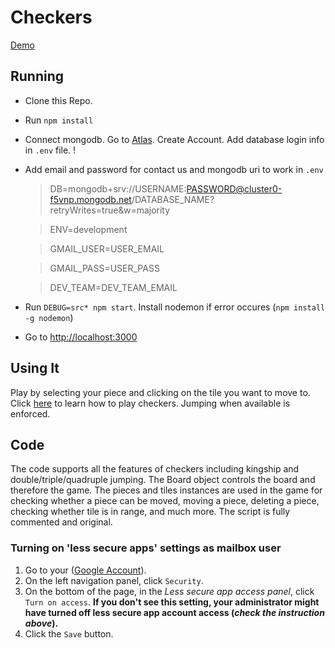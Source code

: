 # Checkers

[Demo](https://gamechecker.herokuapp.com/)

## Running
* Clone this Repo.
* Run `npm install`
* Connect mongodb. Go to [Atlas](https://account.mongodb.com/account/login). Create Account. Add database login info in `.env` file. !
* Add email and password for contact us and mongodb uri to work in `.env`

    > DB=mongodb+srv://USERNAME:PASSWORD@cluster0-f5vnp.mongodb.net/DATABASE_NAME?retryWrites=true&w=majority

    > ENV=development

    > GMAIL_USER=USER_EMAIL

    > GMAIL_PASS=USER_PASS

    > DEV_TEAM=DEV_TEAM_EMAIL

* Run `DEBUG=src* npm start`. Install nodemon if error occures (`npm install -g nodemon`)
* Go to [http://localhost:3000](http://localhost:3000)
## Using It
Play by selecting your piece and clicking on the tile you want to move to. Click [here](http://www.itsyourturn.com/t_helptopic2030.html) to learn how to play checkers. Jumping when available is enforced.

## Code
The code supports all the features of checkers including kingship and double/triple/quadruple jumping. The Board object controls the board and therefore the game. The pieces and tiles instances are used in the game for checking whether a piece can be moved, moving a piece, deleting a piece, checking whether tile is in range, and much more. The script is fully commented and original.


### Turning on 'less secure apps' settings as mailbox user

1.  Go to your ([Google Account](https://myaccount.google.com/)).
2.  On the left navigation panel, click `Security`.
3.  On the bottom of the page, in the _Less secure app access panel_, click `Turn on access`.
    **If you don't see this setting, your administrator might have turned off less secure app account access (_check the instruction above_).**
4.  Click the `Save` button.
